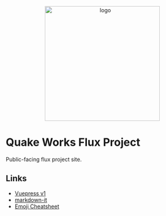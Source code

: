 <p align="center">
  <img src="https://craton.sfo2.cdn.digitaloceanspaces.com/media/img/branding/hero/moss-hero.png" alt="logo" width="300">
</p>

# Quake Works Flux Project

Public-facing flux project site.


## Links

- [Vuepress v1](https://v1.vuepress.vuejs.org/)
- [markdown-it](https://markdown-it.github.io/)
- [Emoji Cheatsheet](https://www.webfx.com/tools/emoji-cheat-sheet/)